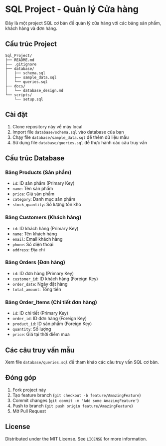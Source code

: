 # SQL Project - Quản lý Cửa hàng

Đây là một project SQL cơ bản để quản lý cửa hàng với các bảng sản phẩm, khách hàng và đơn hàng.

## Cấu trúc Project

```
Sql_Project/
├── README.md
├── .gitignore
├── database/
│   ├── schema.sql
│   ├── sample_data.sql
│   └── queries.sql
├── docs/
│   └── database_design.md
└── scripts/
    └── setup.sql
```

## Cài đặt

1. Clone repository này về máy local
2. Import file `database/schema.sql` vào database của bạn
3. Chạy file `database/sample_data.sql` để thêm dữ liệu mẫu
4. Sử dụng file `database/queries.sql` để thực hành các câu truy vấn

## Cấu trúc Database

### Bảng Products (Sản phẩm)
- `id`: ID sản phẩm (Primary Key)
- `name`: Tên sản phẩm
- `price`: Giá sản phẩm
- `category`: Danh mục sản phẩm
- `stock_quantity`: Số lượng tồn kho

### Bảng Customers (Khách hàng)
- `id`: ID khách hàng (Primary Key)
- `name`: Tên khách hàng
- `email`: Email khách hàng
- `phone`: Số điện thoại
- `address`: Địa chỉ

### Bảng Orders (Đơn hàng)
- `id`: ID đơn hàng (Primary Key)
- `customer_id`: ID khách hàng (Foreign Key)
- `order_date`: Ngày đặt hàng
- `total_amount`: Tổng tiền

### Bảng Order_Items (Chi tiết đơn hàng)
- `id`: ID chi tiết (Primary Key)
- `order_id`: ID đơn hàng (Foreign Key)
- `product_id`: ID sản phẩm (Foreign Key)
- `quantity`: Số lượng
- `price`: Giá tại thời điểm mua

## Các câu truy vấn mẫu

Xem file `database/queries.sql` để tham khảo các câu truy vấn SQL cơ bản.

## Đóng góp

1. Fork project này
2. Tạo feature branch (`git checkout -b feature/AmazingFeature`)
3. Commit changes (`git commit -m 'Add some AmazingFeature'`)
4. Push to branch (`git push origin feature/AmazingFeature`)
5. Mở Pull Request

## License

Distributed under the MIT License. See `LICENSE` for more information.
